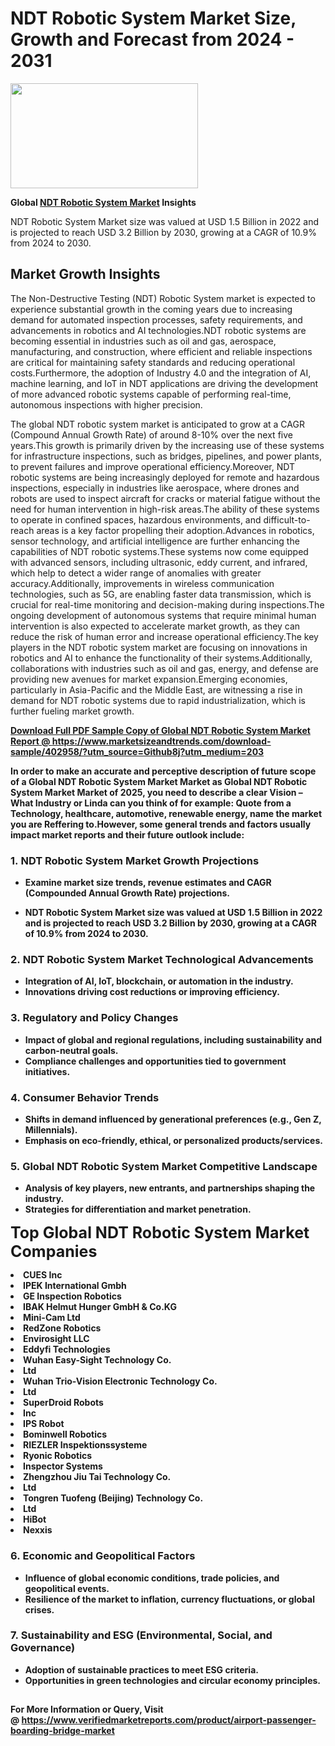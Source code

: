 <H1>NDT Robotic System Market Size, Growth and Forecast from 2024 - 2031</H1><img class="aligncenter size-medium wp-image-584254" src="https://thirdeyenews.in/wp-content/uploads/2024/09/Global-Market-Research-300x168.jpeg" alt="" width="300" height="168" /><p><strong>Global&nbsp;<a href="https://www.marketsizeandtrends.com/download-sample/402958/?utm_source=Github8j?utm_medium=203">NDT Robotic System Market</a> Insights</strong></p><p>NDT Robotic System Market size was valued at USD 1.5 Billion in 2022 and is projected to reach USD 3.2 Billion by 2030, growing at a CAGR of 10.9% from 2024 to 2030.</p><p><h2>Market Growth Insights</h2> <p>The Non-Destructive Testing (NDT) Robotic System market is expected to experience substantial growth in the coming years due to increasing demand for automated inspection processes, safety requirements, and advancements in robotics and AI technologies.NDT robotic systems are becoming essential in industries such as oil and gas, aerospace, manufacturing, and construction, where efficient and reliable inspections are critical for maintaining safety standards and reducing operational costs.Furthermore, the adoption of Industry 4.0 and the integration of AI, machine learning, and IoT in NDT applications are driving the development of more advanced robotic systems capable of performing real-time, autonomous inspections with higher precision.</p> <p><strong><a href="#"></a></strong></p> <p>The global NDT robotic system market is anticipated to grow at a CAGR (Compound Annual Growth Rate) of around 8-10% over the next five years.This growth is primarily driven by the increasing use of these systems for infrastructure inspections, such as bridges, pipelines, and power plants, to prevent failures and improve operational efficiency.Moreover, NDT robotic systems are being increasingly deployed for remote and hazardous inspections, especially in industries like aerospace, where drones and robots are used to inspect aircraft for cracks or material fatigue without the need for human intervention in high-risk areas.The ability of these systems to operate in confined spaces, hazardous environments, and difficult-to-reach areas is a key factor propelling their adoption.Advances in robotics, sensor technology, and artificial intelligence are further enhancing the capabilities of NDT robotic systems.These systems now come equipped with advanced sensors, including ultrasonic, eddy current, and infrared, which help to detect a wider range of anomalies with greater accuracy.Additionally, improvements in wireless communication technologies, such as 5G, are enabling faster data transmission, which is crucial for real-time monitoring and decision-making during inspections.The ongoing development of autonomous systems that require minimal human intervention is also expected to accelerate market growth, as they can reduce the risk of human error and increase operational efficiency.The key players in the NDT robotic system market are focusing on innovations in robotics and AI to enhance the functionality of their systems.Additionally, collaborations with industries such as oil and gas, energy, and defense are providing new avenues for market expansion.Emerging economies, particularly in Asia-Pacific and the Middle East, are witnessing a rise in demand for NDT robotic systems due to rapid industrialization, which is further fueling market growth.<p><strong><a href="#"></p><p><span class=""><strong>Download Full PDF Sample Copy of Global NDT Robotic System Market Report</strong> @ <a href="https://www.marketsizeandtrends.com/download-sample/402958/?utm_source=Github8j?utm_medium=203" target="_blank">https://www.marketsizeandtrends.com/download-sample/402958/?utm_source=Github8j?utm_medium=203</a></span></p><p>In order to make an accurate and perceptive description of future scope of a Global&nbsp;NDT Robotic System Market Market as Global&nbsp;NDT Robotic System Market Market of 2025, you need to describe a clear Vision &ndash; What Industry or Linda can you think of for example: Quote from a Technology, healthcare, automotive, renewable energy, name the market you are Reffering to.However, some general trends and factors usually impact market reports and their future outlook include:</p><h3>1.&nbsp;<strong>NDT Robotic System Market Growth Projections</strong></h3><ul><li>Examine market size trends, revenue estimates and CAGR (Compounded Annual Growth Rate) projections.</li><li><p>NDT Robotic System Market size was valued at USD 1.5 Billion in 2022 and is projected to reach USD 3.2 Billion by 2030, growing at a CAGR of 10.9% from 2024 to 2030.</p></li></ul><h3>2.&nbsp;<strong>NDT Robotic System Market Technological Advancements</strong></h3><ul><li>Integration of AI, IoT, blockchain, or automation in the industry.</li><li>Innovations driving cost reductions or improving efficiency.</li></ul><h3>3.&nbsp;<strong>Regulatory and Policy Changes</strong></h3><ul><li>Impact of global and regional regulations, including sustainability and carbon-neutral goals.</li><li>Compliance challenges and opportunities tied to government initiatives.</li></ul><h3>4.&nbsp;<strong>Consumer Behavior Trends</strong></h3><ul><li>Shifts in demand influenced by generational preferences (e.g., Gen Z, Millennials).</li><li>Emphasis on eco-friendly, ethical, or personalized products/services.</li></ul><h3>5.&nbsp;<strong>Global NDT Robotic System Market Competitive Landscape</strong></h3><ul><li>Analysis of key players, new entrants, and partnerships shaping the industry.</li><li>Strategies for differentiation and market penetration.</li></ul><p data-pm-slice="1 1 []"><span style="color: inherit; font-family: inherit; font-size: 25px;">Top Global NDT Robotic System Market Companies</span></p><div class="" data-test-id=""><p><li>CUES Inc</li><li> IPEK International Gmbh</li><li> GE Inspection Robotics</li><li> IBAK Helmut Hunger GmbH & Co.KG</li><li> Mini-Cam Ltd</li><li> RedZone Robotics</li><li> Envirosight LLC</li><li> Eddyfi Technologies</li><li> Wuhan Easy-Sight Technology Co.</li><li>Ltd</li><li> Wuhan Trio-Vision Electronic Technology Co.</li><li> Ltd</li><li> SuperDroid Robots</li><li> Inc</li><li> IPS Robot</li><li> Bominwell Robotics</li><li> RIEZLER Inspektionssysteme</li><li> Ryonic Robotics</li><li> Inspector Systems</li><li> Zhengzhou Jiu Tai Technology Co.</li><li> Ltd</li><li> Tongren Tuofeng (Beijing) Technology Co.</li><li> Ltd</li><li> HiBot</li><li> Nexxis</li></p></div><h3>6.&nbsp;<strong>Economic and Geopolitical Factors</strong></h3><ul><li>Influence of global economic conditions, trade policies, and geopolitical events.</li><li>Resilience of the market to inflation, currency fluctuations, or global crises.</li></ul><h3>7.&nbsp;<strong>Sustainability and ESG (Environmental, Social, and Governance)</strong></h3><ul><li>Adoption of sustainable practices to meet ESG criteria.</li><li>Opportunities in green technologies and circular economy principles.</li></ul><h2><strong style="font-size: 14px;">For More Information or Query, Visit @&nbsp;</strong><a style="background-color: #ffffff; font-size: 14px;" href="https://www.marketsizeandtrends.com/report/ndt-robotic-system-market/" target="_blank">https://www.verifiedmarketreports.com/product/airport-passenger-boarding-bridge-market</a></h2>